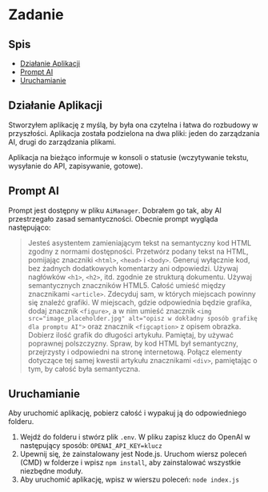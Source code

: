 # Zadanie

## Spis

-   [Działanie Aplikacji](#działanie-aplikacji)
-   [Prompt AI](#prompt-ai)
-   [Uruchamianie](#uruchamianie)

## Działanie Aplikacji

Stworzyłem aplikację z myślą, by była ona czytelna i łatwa do rozbudowy w przyszłości. Aplikacja została podzielona na dwa pliki: jeden do zarządzania AI, drugi do zarządzania plikami.

Aplikacja na bieżąco informuje w konsoli o statusie (wczytywanie tekstu, wysyłanie do API, zapisywanie, gotowe).

## Prompt AI

Prompt jest dostępny w pliku `AiManager`. Dobrałem go tak, aby AI przestrzegało zasad semantyczności. Obecnie prompt wygląda następująco:

> Jesteś asystentem zamieniającym tekst na semantyczny kod HTML zgodny z normami dostępności. Przetwórz podany tekst na HTML, pomijając znaczniki `<html>`, `<head>` i `<body>`. Generuj wyłącznie kod, bez żadnych dodatkowych komentarzy ani odpowiedzi. Używaj nagłówków `<h1>`, `<h2>`, itd. zgodnie ze strukturą dokumentu. Używaj semantycznych znaczników HTML5. Całość umieść między znacznikami `<article>`. Zdecyduj sam, w których miejscach powinny się znaleźć grafiki. W miejscach, gdzie odpowiednia będzie grafika, dodaj znacznik `<figure>`, a w nim umieść znacznik `<img src="image_placeholder.jpg" alt="opisz w dokładny sposób grafikę dla promptu AI">` oraz znacznik `<figcaption>` z opisem obrazka. Dobierz ilość grafik do długości artykułu. Pamiętaj, by używać poprawnej polszczyzny. Spraw, by kod HTML był semantyczny, przejrzysty i odpowiedni na stronę internetową. Połącz elementy dotyczące tej samej kwestii artykułu znacznikami `<div>`, pamiętając o tym, by całość była semantyczna.

## Uruchamianie

Aby uruchomić aplikację, pobierz całość i wypakuj ją do odpowiedniego folderu.

1. Wejdź do folderu i stwórz plik `.env`. W pliku zapisz klucz do OpenAI w następujący sposób:
   `OPENAI_API_KEY=klucz`
2. Upewnij się, że zainstalowany jest Node.js. Uruchom wiersz poleceń (CMD) w folderze i wpisz `npm install`, aby zainstalować wszystkie niezbędne moduły.
3. Aby uruchomić aplikację, wpisz w wierszu poleceń: `node index.js`
